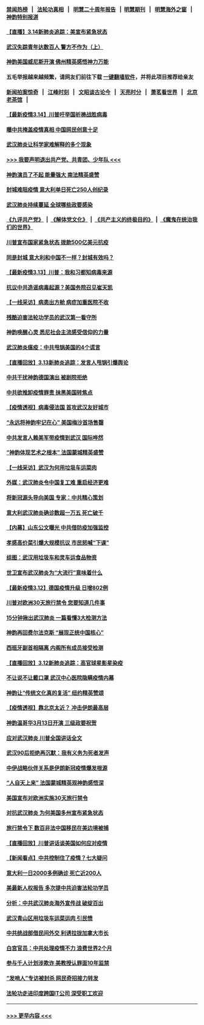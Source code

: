 #### [禁闻热榜](热点新闻.md?=0)  &nbsp;&nbsp;|&nbsp;&nbsp; [法轮功真相](https://github.com/gfw-breaker/truth/blob/master/README.md?=0) &nbsp;&nbsp;|&nbsp;&nbsp; [明慧二十周年报告](https://github.com/gfw-breaker/mh-reports/blob/master/README.md?=0) &nbsp;&nbsp;|&nbsp;&nbsp;[明慧期刊](https://github.com/gfw-breaker/mh-qikan) &nbsp;&nbsp;|&nbsp;&nbsp; [明慧海外之窗](https://github.com/gfw-breaker/mh-news/blob/master/README.md?=0) &nbsp;&nbsp;|&nbsp;&nbsp; [神韵特别报道](https://github.com/gfw-breaker/mh-news/blob/master/shenyun.md?=0)
#### [【直播】3.14新肺炎追踪：美宣布紧急状态](../pages/nf4514/n11940229.md?t=03142302) 
#### [武汉失踪青年达数百人 警方不作为（上）](../pages/nf4514/n11939304.md?t=03142302) 
#### [神韵美国威尼斯开演 佛州精英感悟神力万能](../pages/nf4514/n11939847.md?t=03142302) 
#### 五毛举报越来越频繁，请网友们前往下载 [一键翻墙软件](https://github.com/gfw-breaker/ssr-accounts)，并将此项目推荐给亲友
#### [新闻拍案惊奇](https://github.com/gfw-breaker/banned-news/blob/master/pages/link4.md) &nbsp;&nbsp;|&nbsp;&nbsp; [江峰时刻](https://github.com/gfw-breaker/banned-news/blob/master/pages/link4.md) &nbsp;&nbsp;|&nbsp;&nbsp; [文昭谈古论今](https://github.com/gfw-breaker/banned-news/blob/master/pages/link4.md) &nbsp;&nbsp;|&nbsp;&nbsp; [天亮时分](https://github.com/gfw-breaker/banned-news/blob/master/pages/link4.md) &nbsp;&nbsp;|&nbsp;&nbsp; [萧茗看世界](https://github.com/gfw-breaker/banned-news/blob/master/pages/link4.md) &nbsp;&nbsp;|&nbsp;&nbsp; [北京老茶馆](https://github.com/gfw-breaker/banned-news/blob/master/pages/link4.md) &nbsp;&nbsp;|&nbsp;&nbsp; 
#### [【最新疫情3.14】川普吁举国祈祷战胜病毒](../pages/nf4514/n11939189.md?t=03142302) 
#### [曝中共掩盖疫情真相 中国网民创意十足](../pages/nf4514/n11939039.md?t=03142302) 
#### [武汉肺炎让科学家难解释的多个现象](../pages/nf4514/n11938553.md?t=03142302) 
#### [>>> 我要声明退出共产党、共青团、少年队 <<<](https://github.com/begood0513/goodnews/blob/master/quit/letter.md) 
#### [神韵演员了不起 能量强大 南法精英盛赞](../pages/nf4514/n11939368.md?t=03142302) 
#### [封城难阻疫情 意大利单日死亡250人创纪录](../pages/nf4514/n11939185.md?t=03142302) 
#### [武汉肺炎持续蔓延 全球哪些政要感染](../pages/nf4514/n11938672.md?t=03142302) 
#### [《九评共产党》](https://github.com/begood0513/9ping.md/blob/master/README.md) &nbsp;|&nbsp; [《解体党文化》](../../../../jtdwh.md/blob/master/README.md)  &nbsp;|&nbsp; [《共产主义的终极目的》](../../../../gczydzjmd.md/blob/master/README.md) &nbsp;|&nbsp; [《魔鬼在统治我们的世界》](../../../../mgztzwmdsj.md/blob/master/README.md) 
#### [川普宣布国家紧急状态 拨款500亿美元抗疫](../pages/nf4514/n11939032.md?t=03142302) 
#### [同是封城 意大利和中国不一样？封城有效吗？](../pages/nf4514/n11938855.md?t=03142302) 
#### [【最新疫情3.13】川普：我和习都知病毒来源](../pages/nf4514/n11936755.md?t=03142302) 
#### [抗议中共造谣病毒起源？美国务院召见崔天凯](../pages/nf4514/n11938747.md?t=03142302) 
#### [【一线采访】病患出方舱 病症加重医院不收](../pages/nf4514/n11938627.md?t=03142302) 
#### [残酷迫害法轮功学员的武汉第一看守所](../pages/nf4514/n11935225.md?t=03142302) 
#### [神韵唤醒心灵 悉尼社会主流感受信仰的力量](../pages/nf4514/n11938756.md?t=03142302) 
#### [武汉肺炎瘟疫：中共甩锅美国的4个谎言](../pages/nf4514/n11938370.md?t=03142302) 
#### [【直播回放】3.13新肺炎追踪：发言人甩锅引爆舆论](../pages/nf4514/n11938042.md?t=03142302) 
#### [中共干扰神韵德国演出 被剧院拒绝](../pages/nf4514/n11927987.md?t=03142302) 
#### [中共欲推卸疫情罪责 抹黑美国转焦点](../pages/nf4514/n11937702.md?t=03142302) 
#### [【疫情透视】病毒侵法国 首攻武汉友好城市](../pages/nf4514/n11933899.md?t=03142302) 
#### [“永远将神韵牢记在心” 美国梅沙首场售罄](../pages/nf4514/n11937517.md?t=03142302) 
#### [中共发言人赖美军带疫情到武汉 国际哗然](../pages/nf4514/n11936484.md?t=03142302) 
#### [“神韵体现艺术之根本” 法国蒙城精英盛赞](../pages/nf4514/n11937066.md?t=03142302) 
#### [【一线采访】武汉为何用垃圾车运菜肉](../pages/nf4514/n11936647.md?t=03142302) 
#### [外媒：武汉肺炎令中国复工难 重启经济更难](../pages/nf4514/n11936267.md?t=03142302) 
#### [将新冠源头导向美国 专家：中共精心策划](../pages/nf4514/n11936432.md?t=03142302) 
#### [意大利武汉肺炎确诊数超一万五 死亡破千](../pages/nf4514/n11936332.md?t=03142302) 
#### [【内幕】山东公文曝光 中共借防疫加强监控](../pages/nf4514/n11934303.md?t=03142302) 
#### [孝感高价菜引爆大规模抗议 市民怒喊“下课”](../pages/nf4514/n11936264.md?t=03142302) 
#### [组图：武汉用垃圾车和灵车运食品物资](../pages/nf4514/n11935329.md?t=03142302) 
#### [世卫宣布武汉肺炎为“大流行”意味着什么](../pages/nf4514/n11935933.md?t=03142302) 
#### [【最新疫情3.12】德国疫情升级 日增802例](../pages/nf4514/n11933628.md?t=03142302) 
#### [川普对欧洲30天旅行禁令 您要知道几件事](../pages/nf4514/n11935870.md?t=03142302) 
#### [15分钟揪出武汉肺炎 一篇看懂3大检测方法](../pages/nf4514/n11933731.md?t=03142302) 
#### [神韵再回费尔法克斯 “展现正统中国核心”](../pages/nf4514/n11932754.md?t=03142302) 
#### [西班牙副首相隔离 内阁所有成员接受检测](../pages/nf4514/n11935473.md?t=03142302) 
#### [【直播回放】3.12新肺炎追踪：高官球星影星染疫](../pages/nf4514/n11935368.md?t=03142302) 
#### [不让说不让戴口罩 武汉中心医院隐瞒疫情内幕](../pages/nf4514/n11934980.md?t=03142302) 
#### [神韵让“传统文化真的复活” 纽约精英赞颂](../pages/nf4514/n11935011.md?t=03142302) 
#### [【疫情透视】靠北京太近？ 冲击伊朗最高层](../pages/nf4514/n11933475.md?t=03142302) 
#### [神韵温哥华3月13日开演 三级政要祝贺](../pages/nf4514/n11933782.md?t=03142302) 
#### [应对武汉肺炎 川普全国讲话全文](../pages/nf4514/n11934150.md?t=03142302) 
#### [武汉90后拒绝再沉默：我有义务为死者发声](../pages/nf4514/n11934044.md?t=03142302) 
#### [中伊战略伙伴关系是伊朗新冠疫情爆发根源](../pages/nf4514/n11933637.md?t=03142302) 
#### [“人自天上来” 法国蒙城精英观神韵感悟深](../pages/nf4514/n11933874.md?t=03142302) 
#### [美国宣布对欧洲实施30天旅行禁令](../pages/nf4514/n11933815.md?t=03142302) 
#### [对抗武汉肺炎 为何美国多州宣布紧急状态](../pages/nf4514/n11933167.md?t=03142302) 
#### [旅行禁令下 数百非法中国移民在美边境被捕](../pages/nf4514/n11933581.md?t=03142302) 
#### [【直播回放】川普讲话谈美国如何应对疫情](../pages/nf4514/n11933533.md?t=03142302) 
#### [【新闻看点】中共控制住了疫情？七大疑问](../pages/nf4514/n11933407.md?t=03142302) 
#### [意大利一日2000多例确诊 死亡近200人](../pages/nf4514/n11933484.md?t=03142302) 
#### [美最新人权报告 多次提中共迫害法轮功学员](../pages/nf4514/n11933487.md?t=03142302) 
#### [分析：中共武汉肺炎海外宣传战 破绽百出](../pages/nf4514/n11933338.md?t=03142302) 
#### [武汉青山区用垃圾车运菜运肉 引民愤](../pages/nf4514/n11933129.md?t=03142302) 
#### [中共统战部借民间外交 利诱拉拢加拿大市长](../pages/nf4514/n11930745.md?t=03142302) 
#### [白宫官员：中共处理疫情不力 浪费世界2个月](../pages/nf4514/n11932744.md?t=03142302) 
#### [参与千人计划涉欺诈 美教授认罪面10年监禁](../pages/nf4514/n11932927.md?t=03142302) 
#### [“发哨人”专访被封杀 网民奇招接力转发](../pages/nf4514/n11932830.md?t=03142302) 
#### [法轮功走进印度跨国IT公司 深受职工欢迎](../pages/nf4514/n11932395.md?t=03142302) 

----
#### [ >>> 更早内容 <<< ](../indexes/nf4514-earlier.md)
